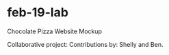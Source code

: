 # feb-19-lab

Chocolate Pizza Website Mockup

Collaborative project:
Contributions by: Shelly and Ben.
